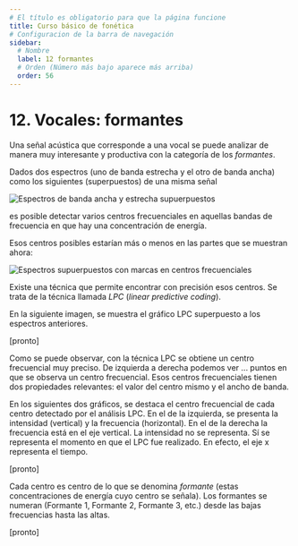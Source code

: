 ```yaml
---
# El título es obligatorio para que la página funcione
title: Curso básico de fonética
# Configuracion de la barra de navegación
sidebar:
  # Nombre
  label: 12 formantes
  # Orden (Número más bajo aparece más arriba)
  order: 56
---
```

# 12. Vocales: formantes

Una señal acústica que corresponde a una vocal se puede analizar de manera muy interesante y productiva con la categoría de los *formantes*.

Dados dos espectros (uno de banda estrecha y el otro de banda ancha) como los siguientes (superpuestos) de una misma señal

![Espectros de banda ancha y estrecha supuerpuestos](/imagenes/espectros_vocales_ancho_estre_superpuestos.png)

es posible detectar varios centros frecuenciales en aquellas bandas de frecuencia en que hay una concentración de energía.

Esos centros posibles estarían más o menos en las partes que se muestran ahora:

![Espectros supuerpuestos con marcas en centros frecuenciales](/imagenes/espectros_superpuestos_centros_frecuenciales_marcados.png)

Existe una técnica que permite encontrar con precisión esos centros. Se trata de la técnica llamada *LPC* (*linear predictive coding*). 

En la siguiente imagen, se muestra el gráfico LPC superpuesto a los espectros anteriores.

[pronto]

Como se puede observar, con la técnica LPC se obtiene un centro frecuencial muy preciso. De izquierda a derecha podemos ver ... puntos en que se observa un centro frecuencial. Esos centros frecuenciales tienen dos propiedades relevantes: el valor del centro mismo y el ancho de banda.

En los siguientes dos gráficos, se destaca el centro frecuencial de cada centro detectado por el análisis LPC. En el de la izquierda, se presenta la intensidad (vertical) y la frecuencia (horizontal). En el de la derecha la frecuencia está en el eje vertical. La intensidad no se representa. Sí se representa el momento en que el LPC fue realizado. En efecto, el eje x representa el tiempo.

[pronto]

Cada centro es centro de lo que se denomina *formante* (estas concentraciones de energía cuyo centro se señala). Los formantes se numeran (Formante 1, Formante 2, Formante 3, etc.) desde las bajas frecuencias hasta las altas.

[pronto]




